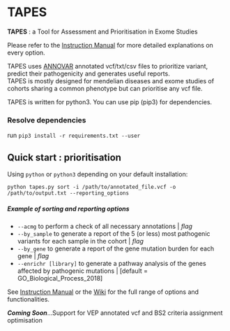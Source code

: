 # TAPES
**TAPES** : a Tool for Assessment and Prioritisation in Exome Studies

Please refer to the [Instruction Manual](https://github.com/a-xavier/tapes/blob/master/TAPES_Manual.pdf) for more detailed explanations on every option.   
  
TAPES uses [ANNOVAR](annovar.openbioinformatics.org) annotated vcf/txt/csv files to prioritize variant, predict their pathogenicity and generates useful reports.  
TAPES is mostly designed for mendelian diseases and exome studies of cohorts sharing a common phenotype but can prioritise any vcf file.

TAPES is written for python3. You can use pip (pip3) for dependencies.
### Resolve dependencies 

run ```pip3 install -r requirements.txt --user ```

## Quick start : prioritisation

Using ```python``` or ```python3``` depending on your default installation:

```python tapes.py sort -i /path/to/annotated_file.vcf -o /path/to/output.txt --reporting_options```

##### Example of sorting and reporting options

* ```--acmg``` to perform a check of all necessary annotations | _flag_  
* ```--by_sample``` to generate a report of the 5 (or less) most pathogenic variants for each sample in the cohort | _flag_  
* ```--by_gene``` to generate a report of the gene mutation burden for each gene | _flag_  
* ```--enrichr [library]``` to generate a pathway analysis of the genes affected by pathogenic mutations | [default = GO_Biological_Process_2018]  

See [Instruction Manual](https://github.com/a-xavier/tapes/blob/master/TAPES_Manual.pdf) or the [Wiki](https://github.com/a-xavier/tapes/wiki) for the full range of options and functionalities.   

___Coming Soon___...Support for VEP annotated vcf and BS2 criteria assignment optimisation
